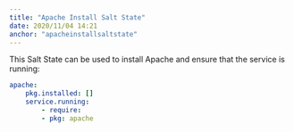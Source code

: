 ```yaml
---
title: "Apache Install Salt State"
date: 2020/11/04 14:21
anchor: "apacheinstallsaltstate"
---
```

This Salt State can be used to install Apache and ensure that the service is running:

```yaml
apache:
    pkg.installed: []
    service.running:
        - require:
        - pkg: apache
```